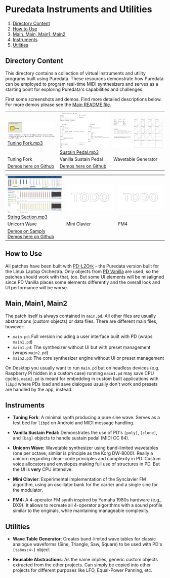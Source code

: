 Puredata Instruments and Utilities
==================================

1. [Directory Content](#directory-content)
1. [How to Use](#how-to-use)
1. [Main, Main, Main1, Main2](#main-main1-main2)
1. [Instruments](#instruments)
1. [Utilities](#utilities)

Directory Content
-----------------

This directory contains a collection of virtual instruments and utility programs
built using Puredata. These resources demonstrate how Puredata can be employed to
program real-time MIDI synthesizers and serves as a starting point for exploring
Puredata's capabilities and challenges.

First some screenshots and demos. Find more detailed descriptions below.
For more demos please see the [Main README file](../README.md).

<table>
    <tr>
        <td>
            <a href="Tuning%20Fork/Screenshots/Tuning%20Fork.png?raw=true">
                <img src="Tuning%20Fork/Screenshots/Tuning%20Fork.png?raw=true" width="300">
            </a>
            <br/>
            <a href="Tuning%20Fork/Demos/Tuning%20Fork.mp3?raw=true">Tuning Fork.mp3</a>
        </td>
        <td>
            <a href="Vanilla%20Sustain%20Pedal/Screenshots/Main%20Patch.png?raw=true">
                <img src="Vanilla%20Sustain%20Pedal/Screenshots/Main%20Patch.png?raw=true" width="300">
            </a>
            <br/>
            <a href="Vanilla%20Sustain%20Pedal/Demos/Sustain%20Pedal.mp3?raw=true">Sustain Pedal.mp3</a>
        </td>
        <td>
            <a href="Wave%20Table%20Generator/Screenshots/Main View.png?raw=true">
                <img src="Wave%20Table%20Generator/Screenshots/Main View.png?raw=true" width="300">
            </a>
        </td>
    </tr>
    <tr>
        <td>Tuning Fork</td>
        <td>Vanilla Sustain Pedal</td>
        <td>Wavetable Generator</td>
    </tr>
    <tr>
        <td>
            <a href="Puredata/Tuning%20Fork/Demos/">Demos here on Github</a>
        </td>
        <td>
            <a href="Puredata/Vanilla%20Sustain%20Pedal/Demos/">Demos here on Github</a>
        </td>
        <td></td>
    </tr>
</table>

<table>
    <tr>
        <td>
            <a href="Unicorn%20Wave/Screenshots/Default%20Sound.png?raw=true">
                <img src="Unicorn%20Wave/Screenshots/String%20Section%20(Default%20Sound).png?raw=true" width="300">
            </a>
            <br/>
            <a href="Unicorn%20Wave/Demos/String%20Section%20(Default%20Sound).mp3?raw=true">String Section.mp3</a>
        </td>
        <td>
            <img src="../Images/TODO.png?raw=true" width="300">
        </td>
        <td>
            <img src="../Images/TODO.png?raw=true" width="300">
        </td>
    </tr>
    <tr>
        <td>Unicorn Wave</td>
        <td>Mini Clavier</td>
        <td>FM4</td>
    </tr>
    <tr>
        <td>
            <a href="https://samply.app/p/yHQ1sIZ8EadgZIwAfyuz" target="_blank">Demos on Samply</a>
            <br>
            <a href="Unicorn%20Wave/Demos/">Demos here on Github</a>
        </td>
        <td></td>
        <td></td>
    </tr>
</table>

How to Use
----------

All patches have been built with [PD-L2Ork](http://l2ork.music.vt.edu/main/) –
the Puredata version built for the Linux Laptop Orchestra. Only objects from
[PD Vanilla](https://puredata.info/downloads/vanilla) are used, so the patches
should work with that, too. But some UI elements will be misaligned since PD
Vanilla places some elements differently and the overall look and UI performance
will be worse.

Main, Main1, Main2
------------------

The patch itself is always contained in `main.pd`. All other files are usually
abstractions (custom objects) or data files. There are different main files,
however:

 * `main.pd`: Full version including a user interface built with PD (wraps `main1.pd`)
 * `main1.pd`: The synthesizer without UI but with preset management (wraps `main2.pd`)
 * `main2.pd`: The core synthesizer engine without UI or preset management

On Desktop you usually want to run `main.pd` but on headless devices (e.g.
Raspberry Pi hidden in a custom case) running `main1.pd` may save CPU cycles.
`main2.pd` is meant for embedding in custom built applications with `libpd` where
PDs load and save dialogues usually don't work and presets are handled by the app,
instead.

Instruments
-----------

- **Tuning Fork**: A minimal synth producing a pure sine wave. Serves as a test bed
  for `libpd` on Android and MIDI message handling.

- **Vanilla Sustain Pedal:** Demonstrates the use of PD's `[poly]`, `[clone]`, and `[bag]`
  objects to handle sustain pedal (MIDI CC 64).

- **Unicorn Wave:** Wavetable synthesizer using band-limited wavetables (one per octave,
  similar is principle as the Korg DW-8000). Really a unicorn regarding clean-code principles
  and complexity in PD. Custom voice allocators and envelopes making full use of structures
  in PD. But the UI is **very** CPU intensive.

- **Mini Clavier**: Experimental implementation of the Synclavier FM algorithm, using an
  oscillator bank for the carrier and a single sine for the modulator.

- **FM4:** A 4-operator FM synth inspired by Yamaha 1980s hardware (e.g., DX9).
  It allows to recreate all 4-operator algorithms with a sound profile similar to
  the originals, while maintaining manageable complexity.

Utilities
---------

- **Wave Table Generator**: Creates band-limited wave tables for classic analogue
  waveforms (Sine, Triangle, Saw, Square) to be used with PD's `[tabosc4~]` object

- **Reusable Abstractions**: As the name implies, generic custom objects extracted
  from the other projects. Can simply be copied into other projects for different
  purposes like LFO, Equal-Power Panning, etc.
